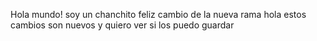 Hola mundo! soy un chanchito feliz
cambio de la nueva rama
hola estos cambios son nuevos y quiero ver si los puedo guardar